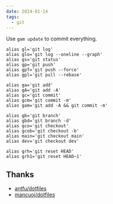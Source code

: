 ```yaml
---
date: 2024-01-14
tags:
  - git
---
```



Use `gam update` to commit everything. 

```zshrc
alias gl='git log'
alias glo='git log --oneline --graph'
alias gs='git status'
alias gp='git push'
alias gpf='git push --force'
alias gpl='git pull --rebase'

alias ga='git add'
alias gA='git add -A'
alias gc='git commit'
alias gcm='git commit -m'
alias gam='git add -A && git commit -m'

alias gb='git branch'
alias gbd='git branch -d'
alias gco='git checkout'
alias gcob='git checkout -b'
alias main='git checkout main'
alias dev='git checkout dev'

alias grh='git reset HEAD'
alias grh1='git reset HEAD~1'
```


## Thanks

- [antfu/dotfiles](https://github.com/antfu/dotfiles)
- [mancuoj/dotfiles](https://github.com/mancuoj/dotfiles)
